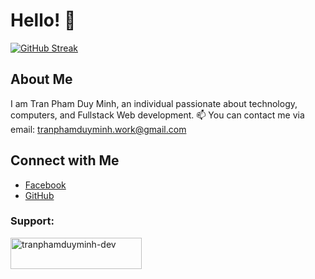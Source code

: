 # Hello! 👋

[![GitHub Streak](https://streak-stats.demolab.com?user=tranphamduyminh-dev&theme=dracula&card_width=550)](https://git.io/streak-stats)


## About Me
I am Tran Pham Duy Minh, an individual passionate about technology, computers, and Fullstack Web development.
📫 You can contact me via email: tranphamduyminh.work@gmail.com
## Connect with Me

- [Facebook](https://www.facebook.com/tranphamduyminh.qb/)
- [GitHub](https://github.com/tranphamduyminh-dev)


<h3 align="left">Support:</h3>
<p><a href="https://tranphamduyminh-dev.github.io/"> <img align="left" src="https://cdn.buymeacoffee.com/buttons/v2/default-yellow.png" height="50" width="210" alt="tranphamduyminh-dev" /></a></p><br><br>

<!---
tranphamduyminh-dev/tranphamduyminh-dev is a ✨ special ✨ repository because its `README.md` (this file) appears on your GitHub profile.
You can click the Preview link to take a look at your changes.
--->
